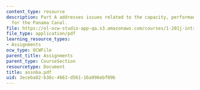 ```yaml
---
content_type: resource
description: Part A addresses issues related to the capacity, performance, and demand
  for the Panama Canal.
file: https://ol-ocw-studio-app-qa.s3.amazonaws.com/courses/1-201j-introduction-to-transportation-systems-fall-2006/3eceba82b36c4663d56116a996ebf09b_assn6a.pdf
file_type: application/pdf
learning_resource_types:
- Assignments
ocw_type: OCWFile
parent_title: Assignments
parent_type: CourseSection
resourcetype: Document
title: assn6a.pdf
uid: 3eceba82-b36c-4663-d561-16a996ebf09b
---
```

